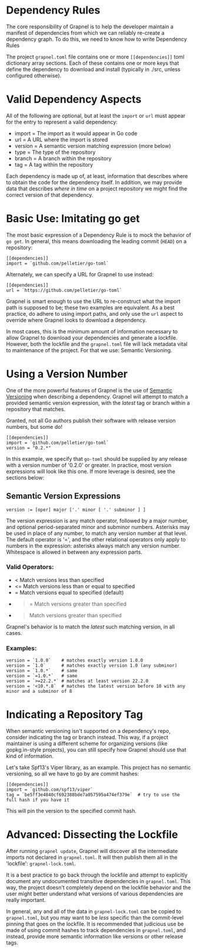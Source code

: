 # Dependency Rules

The core responsibility of Grapnel is to help the developer maintain a manifest
of dependencies from which we can reliably re-create a dependency graph. To do
this, we need to know how to write Dependency Rules

The project `grapnel.toml` file contains one or more `[[dependencies]]` toml 
dictionary array sections.  Each of these contains one or more keys that define
the dependency to download and install (typically in ./src, unless configured
otherwise).

# Valid Dependency Aspects

All of the following are optional, but at least the `import` or `url` must appear
for the entry to represent a valid dependency:

* import = The import as it would appear in Go code
* url = A URL where the import is stored
* version = A semantic version matching expression (more below)
* type = The type of the repository
* branch = A branch within the repository
* tag = A tag within the repository

Each dependency is made up of, at least, information that describes where to
obtain the code for the dependency itself.  In addition, we may provide data
that describes _where in time_ on a project repository we might find the
correct version of that dependency.

# Basic Use: Imitating go get

The most basic expression of a Dependency Rule is to mock the behavior of
`go get`.  In general, this means downloading the leading commit (`HEAD`) on a 
repository:

```
[[dependencies]]
import = `github.com/pelletier/go-toml`
```

Alternately, we can specify a URL for Grapnel to use instead:

```
[[dependencies]]
url = `https://github.com/pelletier/go-toml`
```

Grapnel is smart enough to use the URL to re-construct what the import path
is supposed to be; these two examples are equivalent.  As a best practice,
do adhere to using import paths, and only use the `url` aspect to override
where Grapnel looks to download a dependency.

In most cases, this is the minimum amount of information necessary to 
allow Grapnel to download your dependencies and generate a lockfile.  However,
both the lockfile and the `grapnel.toml` file will lack metadata vital to
maintenance of the project.  For that we use: Semantic Versioning.


# Using a Version Number

One of the more powerful features of Grapnel is the use of [Semantic Versioning](http://semver.org/)
when describing a dependency.  Grapnel will attempt to match a provided
semantic version expression, with the _latest_ tag or branch within a 
repository that matches.

Granted, not all Go authors publish their software with release version
numbers, but some do!

```
[[dependencies]]
import = `github.com/pelletier/go-toml`
version = "0.2.*"
```

In this example, we specify that `go-toml` should be supplied by any release with
a version number of '0.2.0' or greater.  In practice, most version expressions will
look like this one.  If more leverage is desired, see the sections below:

## Semantic Version Expressions

```
version := [oper] major ['.' minor [ '.' subminor ] ]
```

The version expression is any match operator, followed by a major number, and optional
period-separated minor and subminor numbers.  Asterisks may be used in place of any number,
to match any version number at that level.  The default operator is '=', and the other
relational operators only apply to numbers in the expression: asterisks always match any
version number. Whitespace is allowed in between any expression parts.

### Valid Operators:
* < Match versions less than specified
* <= Match versions less than or equal to specified
* = Match versions equal to specified (default)
* >= Match versions greater than specified
* > Match versions greater than specified

Grapnel's behavior is to match the _latest_ such matching version, in all cases.

### Examples:

```
version = `1.0.0`    # matches exactly version 1.0.0
version = `1.0`      # matches exactly version 1.0 (any subminor)
version = `1.0.*`    # same
version = `=1.0.*`   # same
version = `>=22.2.*` # matches at least version 22.2.0
version = '<10.*.8`  # matches the latest version before 10 with any minor and a subminor of 8
```

# Indicating a Repository Tag

When semantic versioning isn't supported on a dependency's repo, consider indicating
the tag or branch instead.  This way, if a project maintainer is using a different
scheme for organizing versions (like gopkg.in-style projects), you can still specify
how Grapnel should use that kind of information.

Let's take Spf13's Viper library, as an example.  This project has no semantic versioning,
so all we have to go by are commit hashes:

```
[[dependencies]]
import = `github.com/spf13/viper`
tag = `be5ff3e4840cf692388bde7a057595a474ef379e`  # try to use the full hash if you have it

```

This will pin the version to the specified commit hash.



# Advanced: Dissecting the Lockfile

After running `grapnel update`, Grapnel will discover all the intermediate imports
not declared in `grapnel.toml`.  It will then publish them all in the 'lockfile': 
`grapnel-lock.toml`.

It is a best practice to go back through the lockfile and attempt to explicitly
document any undocumented transitive dependencies in `grapnel.toml`.  This way, 
the project doesn't completely depend on the lockfile behavior and the user might
better understand what versions of various dependencies are really important.

In general, any and all of the data in `grapnel-lock.toml` can be copied to
`grapnel.toml`, but you may want to be _less_ specific than the commit-level
pinning that goes on the lockfile.  It is recommended that judicious use be made
of using commit hashes to track dependencies in `grapnel.toml`, and instead, 
provide more semantic information like versions or other release tags.
